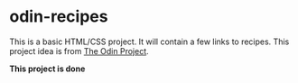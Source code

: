 # odin-recipes
This is a basic HTML/CSS project. 
It will contain a few links to recipes.
This project idea is from [The Odin Project](https://www.theodinproject.com/lessons/foundations-recipes).

**This project is done**
